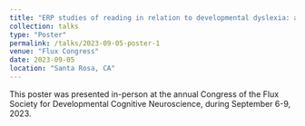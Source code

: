 ```yaml
---
title: "ERP studies of reading in relation to developmental dyslexia: a systematic review."
collection: talks
type: "Poster"
permalink: /talks/2023-09-05-poster-1
venue: "Flux Congress"
date: 2023-09-05
location: "Santa Rosa, CA"
---
```


This poster was presented in-person at the annual Congress of the Flux Society for Developmental Cognitive Neuroscience, during September 6-9, 2023.
